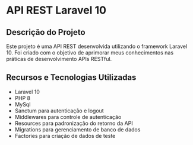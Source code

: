 # API REST Laravel 10

## Descrição do Projeto

Este projeto é uma API REST desenvolvida utilizando o framework Laravel 10. Foi criado com o objetivo de aprimorar meus conhecimentos nas práticas de desenvolvimento APIs RESTful.

## Recursos e Tecnologias Utilizadas

- Laravel 10
- PHP 8
- MySql
- Sanctum para autenticação e logout
- Middlewares para controle de autenticação
- Resources para padronização do retorno da API
- Migrations para gerenciamento de banco de dados
- Factories para criação de dados de teste
